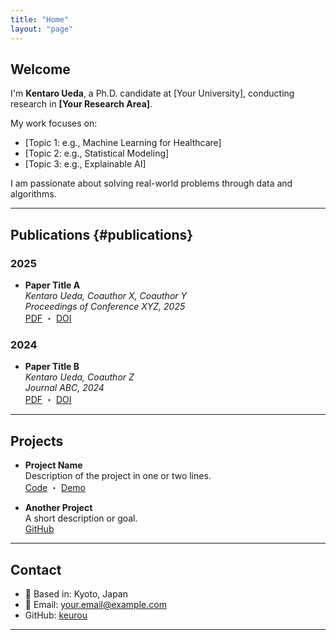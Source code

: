 ```yaml
---
title: "Home"
layout: "page"
---
```


## Welcome

I'm **Kentaro Ueda**, a Ph.D. candidate at [Your University], conducting research in **[Your Research Area]**.

My work focuses on:
- [Topic 1: e.g., Machine Learning for Healthcare]
- [Topic 2: e.g., Statistical Modeling]
- [Topic 3: e.g., Explainable AI]

I am passionate about solving real-world problems through data and algorithms.

---

## Publications {#publications}

### 2025

- **Paper Title A**  
  _Kentaro Ueda, Coauthor X, Coauthor Y_  
  *Proceedings of Conference XYZ, 2025*  
  [PDF](#) ・ [DOI](#)

### 2024

- **Paper Title B**  
  _Kentaro Ueda, Coauthor Z_  
  *Journal ABC, 2024*  
  [PDF](#) ・ [DOI](#)

---

## Projects

- **Project Name**  
  Description of the project in one or two lines.  
  [Code](#) ・ [Demo](#)

- **Another Project**  
  A short description or goal.  
  [GitHub](#)

---

## Contact

- 📍 Based in: Kyoto, Japan  
- 📧 Email: your.email@example.com  
- GitHub: [keurou](https://github.com/keurou)

---

